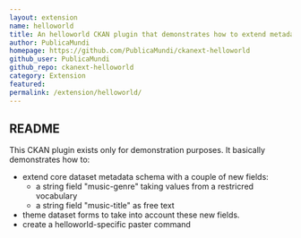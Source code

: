```yaml
---
layout: extension
name: helloworld
title: An helloworld CKAN plugin that demonstrates how to extend metadata schema with a couple of new fields
author: PublicaMundi
homepage: https://github.com/PublicaMundi/ckanext-helloworld
github_user: PublicaMundi
github_repo: ckanext-helloworld
category: Extension
featured: 
permalink: /extension/helloworld/
---
```



README
------

This CKAN plugin exists only for demonstration purposes. It basically
demonstrates how to:

-   extend core dataset metadata schema with a couple of new fields:
    -   a string field "music-genre" taking values from a restricred
        vocabulary
    -   a string field "music-title" as free text
-   theme dataset forms to take into account these new fields.
-   create a helloworld-specific paster command

